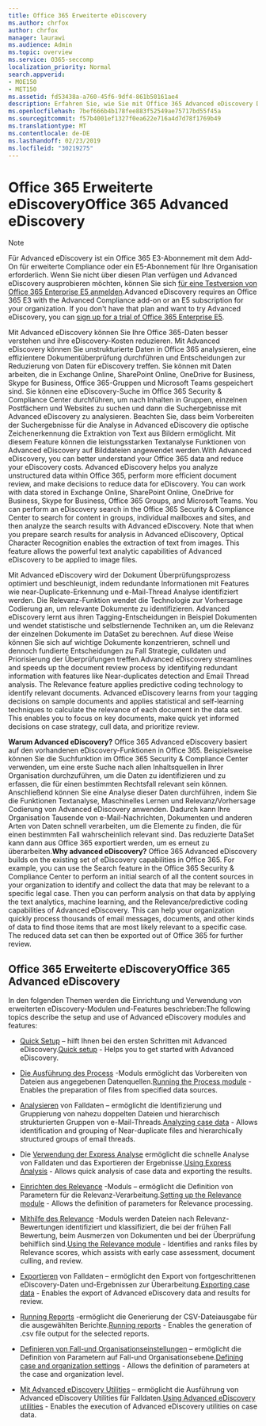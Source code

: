 ```yaml
---
title: Office 365 Erweiterte eDiscovery
ms.author: chrfox
author: chrfox
manager: laurawi
ms.audience: Admin
ms.topic: overview
ms.service: O365-seccomp
localization_priority: Normal
search.appverid:
- MOE150
- MET150
ms.assetid: fd53438a-a760-45f6-9df4-861b50161ae4
description: Erfahren Sie, wie Sie mit Office 365 Advanced eDiscovery Daten in Office 365 analysieren, Dokumentüberprüfungen optimieren und Entscheidungen für effiziente eDiscovery treffen können.
ms.openlocfilehash: 7bef666b4b178fee883f52549ae75717bd55f45a
ms.sourcegitcommit: f57b4001ef1327f0ea622e716a4d7d78f1769b49
ms.translationtype: MT
ms.contentlocale: de-DE
ms.lasthandoff: 02/23/2019
ms.locfileid: "30219275"
---
```

# <a name="office-365-advanced-ediscovery"></a><span data-ttu-id="4784a-103">Office 365 Erweiterte eDiscovery</span><span class="sxs-lookup"><span data-stu-id="4784a-103">Office 365 Advanced eDiscovery</span></span>

> [!NOTE]
> <span data-ttu-id="4784a-p101">Für Advanced eDiscovery ist ein Office 365 E3-Abonnement mit dem Add-On für erweiterte Compliance oder ein E5-Abonnement für Ihre Organisation erforderlich. Wenn Sie nicht über diesen Plan verfügen und Advanced eDiscovery ausprobieren möchten, können Sie sich [für eine Testversion von Office 365 Enterprise E5 anmelden](https://go.microsoft.com/fwlink/p/?LinkID=698279).</span><span class="sxs-lookup"><span data-stu-id="4784a-p101">Advanced eDiscovery requires an Office 365 E3 with the Advanced Compliance add-on or an E5 subscription for your organization. If you don't have that plan and want to try Advanced eDiscovery, you can [sign up for a trial of Office 365 Enterprise E5](https://go.microsoft.com/fwlink/p/?LinkID=698279).</span></span> 
  
<span data-ttu-id="4784a-p102">Mit Advanced eDiscovery können Sie Ihre Office 365-Daten besser verstehen und ihre eDiscovery-Kosten reduzieren. Mit Advanced eDiscovery können Sie unstrukturierte Daten in Office 365 analysieren, eine effizientere Dokumentüberprüfung durchführen und Entscheidungen zur Reduzierung von Daten für eDiscovery treffen. Sie können mit Daten arbeiten, die in Exchange Online, SharePoint Online, OneDrive for Business, Skype for Business, Office 365-Gruppen und Microsoft Teams gespeichert sind. Sie können eine eDiscovery-Suche im Office 365 Security &amp; Compliance Center durchführen, um nach Inhalten in Gruppen, einzelnen Postfächern und Websites zu suchen und dann die Suchergebnisse mit Advanced eDiscovery zu analysieren. Beachten Sie, dass beim Vorbereiten der Suchergebnisse für die Analyse in Advanced eDiscovery die optische Zeichenerkennung die Extraktion von Text aus Bildern ermöglicht. Mit diesem Feature können die leistungsstarken Textanalyse Funktionen von Advanced eDiscovery auf Bilddateien angewendet werden.</span><span class="sxs-lookup"><span data-stu-id="4784a-p102">With Advanced eDiscovery, you can better understand your Office 365 data and reduce your eDiscovery costs. Advanced eDiscovery helps you analyze unstructured data within Office 365, perform more efficient document review, and make decisions to reduce data for eDiscovery. You can work with data stored in Exchange Online, SharePoint Online, OneDrive for Business, Skype for Business, Office 365 Groups, and Microsoft Teams. You can perform an eDiscovery search in the Office 365 Security &amp; Compliance Center to search for content in groups, individual mailboxes and sites, and then analyze the search results with Advanced eDiscovery. Note that when you prepare search results for analysis in Advanced eDiscovery, Optical Character Recognition enables the extraction of text from images. This feature allows the powerful text analytic capabilities of Advanced eDiscovery to be applied to image files.</span></span>
  
<span data-ttu-id="4784a-p103">Mit Advanced eDiscovery wird der Dokument Überprüfungsprozess optimiert und beschleunigt, indem redundante Informationen mit Features wie near-Duplicate-Erkennung und e-Mail-Thread Analyse identifiziert werden. Die Relevanz-Funktion wendet die Technologie zur Vorhersage Codierung an, um relevante Dokumente zu identifizieren. Advanced eDiscovery lernt aus ihren Tagging-Entscheidungen in Beispiel Dokumenten und wendet statistische und selbstlernende Techniken an, um die Relevanz der einzelnen Dokumente im DataSet zu berechnen. Auf diese Weise können Sie sich auf wichtige Dokumente konzentrieren, schnell und dennoch fundierte Entscheidungen zu Fall Strategie, culldaten und Priorisierung der Überprüfungen treffen.</span><span class="sxs-lookup"><span data-stu-id="4784a-p103">Advanced eDiscovery streamlines and speeds up the document review process by identifying redundant information with features like Near-duplicates detection and Email Thread analysis. The Relevance feature applies predictive coding technology to identify relevant documents. Advanced eDiscovery learns from your tagging decisions on sample documents and applies statistical and self-learning techniques to calculate the relevance of each document in the data set. This enables you to focus on key documents, make quick yet informed decisions on case strategy, cull data, and prioritize review.</span></span>
  
 <span data-ttu-id="4784a-p104">**Warum Advanced eDiscovery?** Office 365 Advanced eDiscovery basiert auf den vorhandenen eDiscovery-Funktionen in Office 365. Beispielsweise können Sie die Suchfunktion im Office 365 Security &amp; Compliance Center verwenden, um eine erste Suche nach allen Inhaltsquellen in Ihrer Organisation durchzuführen, um die Daten zu identifizieren und zu erfassen, die für einen bestimmten Rechtsfall relevant sein können. Anschließend können Sie eine Analyse dieser Daten durchführen, indem Sie die Funktionen Textanalyse, Maschinelles Lernen und Relevanz/Vorhersage Codierung von Advanced eDiscovery anwenden. Dadurch kann Ihre Organisation Tausende von e-Mail-Nachrichten, Dokumenten und anderen Arten von Daten schnell verarbeiten, um die Elemente zu finden, die für einen bestimmten Fall wahrscheinlich relevant sind. Das reduzierte DataSet kann dann aus Office 365 exportiert werden, um es erneut zu überarbeiten.</span><span class="sxs-lookup"><span data-stu-id="4784a-p104">**Why advanced eDiscovery?** Office 365 Advanced eDiscovery builds on the existing set of eDiscovery capabilities in Office 365. For example, you can use the Search feature in the Office 365 Security &amp; Compliance Center to perform an initial search of all the content sources in your organization to identify and collect the data that may be relevant to a specific legal case. Then you can perform analysis on that data by applying the text analytics, machine learning, and the Relevance/predictive coding capabilities of Advanced eDiscovery. This can help your organization quickly process thousands of email messages, documents, and other kinds of data to find those items that are most likely relevant to a specific case. The reduced data set can then be exported out of Office 365 for further review.</span></span> 
  
## <a name="office-365-advanced-ediscovery"></a><span data-ttu-id="4784a-122">Office 365 Erweiterte eDiscovery</span><span class="sxs-lookup"><span data-stu-id="4784a-122">Office 365 Advanced eDiscovery</span></span>

<span data-ttu-id="4784a-123">In den folgenden Themen werden die Einrichtung und Verwendung von erweiterten eDiscovery-Modulen und-Features beschrieben:</span><span class="sxs-lookup"><span data-stu-id="4784a-123">The following topics describe the setup and use of Advanced eDiscovery modules and features:</span></span>
  
- <span data-ttu-id="4784a-124">[Quick Setup](quick-setup-for-advanced-ediscovery.md) – hilft Ihnen bei den ersten Schritten mit Advanced eDiscovery.</span><span class="sxs-lookup"><span data-stu-id="4784a-124">[Quick setup](quick-setup-for-advanced-ediscovery.md) - Helps you to get started with Advanced eDiscovery.</span></span> 
    
- <span data-ttu-id="4784a-125">[Die Ausführung des Process](run-the-process-module-in-advanced-ediscovery.md) -Moduls ermöglicht das Vorbereiten von Dateien aus angegebenen Datenquellen.</span><span class="sxs-lookup"><span data-stu-id="4784a-125">[Running the Process module](run-the-process-module-in-advanced-ediscovery.md) - Enables the preparation of files from specified data sources.</span></span> 
    
- <span data-ttu-id="4784a-126">[Analysieren](analyze-case-data-with-advanced-ediscovery.md) von Falldaten – ermöglicht die Identifizierung und Gruppierung von nahezu doppelten Dateien und hierarchisch strukturierten Gruppen von e-Mail-Threads.</span><span class="sxs-lookup"><span data-stu-id="4784a-126">[Analyzing case data](analyze-case-data-with-advanced-ediscovery.md) - Allows identification and grouping of Near-duplicate files and hierarchically structured groups of email threads.</span></span> 

- <span data-ttu-id="4784a-127">Die [Verwendung der Express Analyse](use-express-analysis-in-advanced-ediscovery.md) ermöglicht die schnelle Analyse von Falldaten und das Exportieren der Ergebnisse.</span><span class="sxs-lookup"><span data-stu-id="4784a-127">[Using Express Analysis](use-express-analysis-in-advanced-ediscovery.md) - Allows quick analysis of case data and exporting the results.</span></span> 
    
- <span data-ttu-id="4784a-128">[Einrichten des Relevance](manage-relevance-setup-in-advanced-ediscovery.md) -Moduls – ermöglicht die Definition von Parametern für die Relevanz-Verarbeitung.</span><span class="sxs-lookup"><span data-stu-id="4784a-128">[Setting up the Relevance module](manage-relevance-setup-in-advanced-ediscovery.md) - Allows the definition of parameters for Relevance processing.</span></span> 
    
- <span data-ttu-id="4784a-129">[Mithilfe des Relevance](use-relevance-in-advanced-ediscovery.md) -Moduls werden Dateien nach Relevanz-Bewertungen identifiziert und klassifiziert, die bei der frühen Fall Bewertung, beim Ausmerzen von Dokumenten und bei der Überprüfung behilflich sind.</span><span class="sxs-lookup"><span data-stu-id="4784a-129">[Using the Relevance module](use-relevance-in-advanced-ediscovery.md) - Identifies and ranks files by Relevance scores, which assists with early case assessment, document culling, and review.</span></span> 
    
- <span data-ttu-id="4784a-130">[Exportieren](export-case-data-in-advanced-ediscovery.md) von Falldaten – ermöglicht den Export von fortgeschrittenen eDiscovery-Daten und-Ergebnissen zur Überarbeitung.</span><span class="sxs-lookup"><span data-stu-id="4784a-130">[Exporting case data](export-case-data-in-advanced-ediscovery.md) - Enables the export of Advanced eDiscovery data and results for review.</span></span> 
    
- <span data-ttu-id="4784a-131">[Running Reports](run-reports-in-advanced-ediscovery.md) -ermöglicht die Generierung der CSV-Dateiausgabe für die ausgewählten Berichte.</span><span class="sxs-lookup"><span data-stu-id="4784a-131">[Running reports](run-reports-in-advanced-ediscovery.md) - Enables the generation of .csv file output for the selected reports.</span></span> 
    
- <span data-ttu-id="4784a-132">[Definieren von Fall-und Organisationseinstellungen](define-case-and-tenant-settings-in-advanced-ediscovery.md) – ermöglicht die Definition von Parametern auf Fall-und Organisationsebene.</span><span class="sxs-lookup"><span data-stu-id="4784a-132">[Defining case and organization settings](define-case-and-tenant-settings-in-advanced-ediscovery.md) - Allows the definition of parameters at the case and organization level.</span></span> 
    
- <span data-ttu-id="4784a-133">[Mit Advanced eDiscovery Utilities](use-advanced-ediscovery-utilities.md) – ermöglicht die Ausführung von Advanced eDiscovery Utilities für Falldaten.</span><span class="sxs-lookup"><span data-stu-id="4784a-133">[Using Advanced eDiscovery utilities](use-advanced-ediscovery-utilities.md) - Enables the execution of  Advanced eDiscovery utilities on case data.</span></span> 
